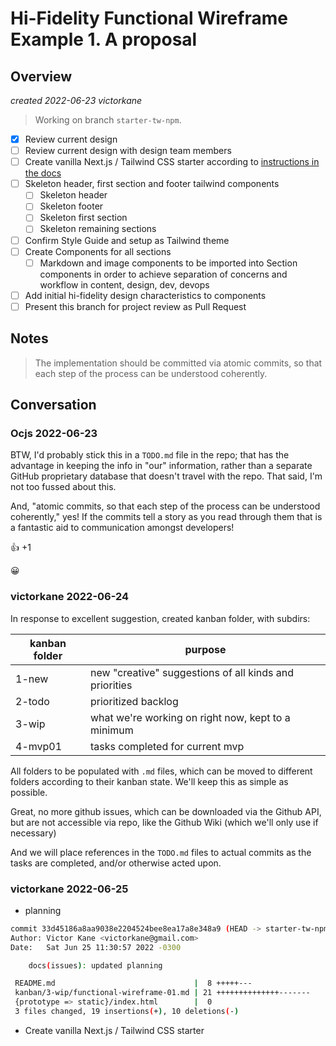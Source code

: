 # Hi-Fidelity Functional Wireframe Example 1. A proposal

## Overview

_created 2022-06-23 victorkane_

> Working on branch `starter-tw-npm`.

- [x] Review current design
- [ ] Review current design with design team members
- [ ] Create vanilla Next.js / Tailwind CSS starter according to [instructions in the docs](https://tailwindcss.com/docs/guides/nextjs)
- [ ] Skeleton header, first section and footer tailwind components
  - [ ] Skeleton header
  - [ ] Skeleton footer
  - [ ] Skeleton first section
  - [ ] Skeleton remaining sections
- [ ] Confirm Style Guide and setup as Tailwind theme
- [ ] Create Components for all sections
  - [ ] Markdown and image components to be imported into Section components in order to achieve separation of concerns and workflow in content, design, dev, devops
- [ ] Add initial hi-fidelity design characteristics to components
- [ ] Present this branch for project review as Pull Request

## Notes

> The implementation should be committed via atomic commits, so that each step of the process can be understood coherently.

## Conversation

### Ocjs 2022-06-23

BTW, I'd probably stick this in a `TODO.md` file in the repo; that has the advantage in keeping the info in "our" information, rather than a separate GitHub proprietary database that doesn't travel with the repo. That said, I'm not too fussed about this.

And, "atomic commits, so that each step of the process can be understood coherently," yes! If the commits tell a story as you read through them that is a fantastic aid to communication amongst developers!

👍 +1

😀

### victorkane 2022-06-24

In response to excellent suggestion, created kanban folder, with subdirs:

| kanban folder | purpose                                                |
| ------------- | ------------------------------------------------------ |
| 1-new         | new "creative" suggestions of all kinds and priorities |
| 2-todo        | prioritized backlog                                    |
| 3-wip         | what we're working on right now, kept to a minimum     |
| 4-mvp01       | tasks completed for current mvp                        |

All folders to be populated with `.md` files, which can be moved to different folders according to their kanban state. We'll keep this as simple as possible.

Great, no more github issues, which can be downloaded via the Github API, but are not accessible via repo, like the Github Wiki (which we'll only use if necessary)

And we will place references in the `TODO.md` files to actual commits as the tasks are completed, and/or otherwise acted upon.

### victorkane 2022-06-25

- planning

```bash
commit 33d45186a8aa9038e2204524bee8ea17a8e348a9 (HEAD -> starter-tw-npm, origin/starter-tw-npm)
Author: Victor Kane <victorkane@gmail.com>
Date:   Sat Jun 25 11:30:57 2022 -0300

    docs(issues): updated planning

 README.md                               |  8 +++++---
 kanban/3-wip/functional-wireframe-01.md | 21 ++++++++++++++-------
 {prototype => static}/index.html        |  0
 3 files changed, 19 insertions(+), 10 deletions(-)
```

- Create vanilla Next.js / Tailwind CSS starter
